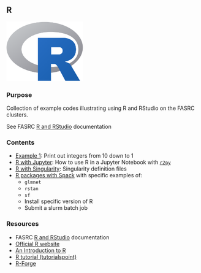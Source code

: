## R

<img src="Images/R-logo.png" alt="R-logo" width="200"/>

### Purpose

Collection of example codes illustrating using R and RStudio on the FASRC clusters.

See FASRC [R and RStudio](https://docs.rc.fas.harvard.edu/kb/r-and-rstudio/) documentation

### Contents

* [Example 1](Example1): Print out integers from 10 down to 1
* [R with Jupyter](R_with_Jupyter/README.md): How to use R in a Jupyter Notebook with [`r2py`](https://rpy2.github.io/doc/latest/html/introduction.html)
* [R with Singularity](R_with_Singularity/README.md): Singularity definition files
* [R packages with Spack](R_with_Spack/README.md) with specific examples of:
  * `glmnet`
  * `rstan`
  * `sf`
  * Install specific version of R
  * Submit a slurm batch job

### Resources

* FASRC [R and RStudio](https://docs.rc.fas.harvard.edu/kb/r-and-rstudio/) documentation
* [Official R website](https://www.r-project.org/)
* [An Introduction to R](https://cran.r-project.org/doc/manuals/r-release/R-intro.html)
* [R tutorial (tutorialspoint)](https://www.tutorialspoint.com/r/index.htm)
* [R-Forge](http://r-forge.r-project.org/)
